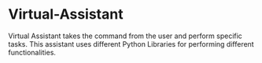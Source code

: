 # Virtual-Assistant
Virtual Assistant takes the command from the user and perform specific tasks. This assistant uses different Python Libraries for performing different functionalities.
